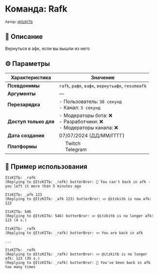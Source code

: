 # Команда: Rafk  
<sup>Автор: [@ItzKITb](twitch.tv/itzkitb)</sup>  

## 📝 Описание  
Вернуться в афк, если вы вышли из него  

## ⚙️ Параметры  
| Характеристика        | Значение                     |  
|-----------------------|------------------------------|  
| **Псевдонимы**        | `rafk`, `рафк`, `вафк`, `вернутьафк`, `resumeafk` |  
| **Аргументы**         | — |  
| **Перезарядка**       | - Пользователь: `30 секунд`<br>- Канал: `5 секунд` |  
| **Доступ только для** | - Модераторы бота: ❌<br>- Разработчики: ❌<br>- Модераторы канала: ❌ |  
| **Дата создания**     | 07/07/2024 (ДД/ММ/ГГГГ)      |  
| **Платформы**         | <img src="https://upload.wikimedia.org/wikipedia/commons/thumb/c/ce/Twitch_logo_2019.svg/512px-Twitch_logo_2019.svg.png" width="16"> Twitch<br><img src="https://upload.wikimedia.org/wikipedia/commons/thumb/8/83/Telegram_2019_Logo.svg/512px-Telegram_2019_Logo.svg.png" width="16"> Telegram |

## 💬 Пример использования
```
ItzKITЬ: _rafk 
(Replying to @ItzKITЬ: _rafk) butterBror: 🚩 You can't back in afk - you left it more than 5 minutes ago 

ItzKITЬ: _afk 123 
(Replying to @ItzKITЬ: _afk 123) butterBror: 💤 @itzkitb is now afk: 123 

ItzKITЬ: 546 
(Replying to @ItzKITЬ: 546) butterBror: 💤 @itzkitb is no longer afk: 123 (4 s.) 

ItzKITЬ: _rafk 
(Replying to @ItzKITЬ: _rafk) butterBror: 💤 You are back in afk 

...

ItzKITЬ: _rafk 
(Replying to @ItzKITЬ: _rafk) butterBror: 💤 @itzkitb is no longer afk: 123 (35 s.) 
(Replying to @ItzKITЬ: _rafk) butterBror: 🚩 You've been back in afk too many times 

```